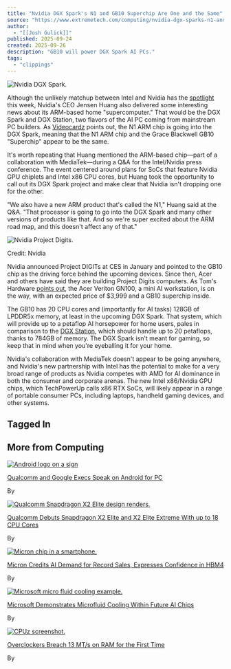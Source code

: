 ```yaml
---
title: "Nvidia DGX Spark's N1 and GB10 Superchip Are One and the Same"
source: "https://www.extremetech.com/computing/nvidia-dgx-sparks-n1-and-gb10-superchip-are-one-and-the-same"
author:
  - "[[Josh Gulick]]"
published: 2025-09-24
created: 2025-09-26
description: "GB10 will power DGX Spark AI PCs."
tags:
  - "clippings"
---
```

![Nvidia DGX Spark.](https://i.extremetech.com/imagery/content-types/039ToJMUUZzJfPiaZB3HQeY/hero-image.fit_lim.v1758657151.jpg)

Although the unlikely matchup between Intel and Nvidia has the [spotlight](https://www.extremetech.com/computing/nvidia-and-intel-to-develop-ai-infrastructure-pc-products-together) this week, Nvidia's CEO Jensen Huang also delivered some interesting news about its ARM-based home "supercomputer." That would be the DGX Spark and DGX Station, two flavors of the AI PC coming from mainstream PC builders. As [Videocardz](https://videocardz.com/newz/nvidia-ceo-confirms-n1-chip-is-actually-gb10-superchip-used-in-dgx-spark) points out, the N1 ARM chip is going into the DGX Spark, meaning that the N1 ARM chip and the Grace Blackwell GB10 "Superchip" appear to be the same.

It's worth repeating that Huang mentioned the ARM-based chip—part of a collaboration with MediaTek—during a Q&A for the Intel/Nvidia press conference. The event centered around plans for SoCs that feature Nvidia GPU chiplets and Intel x86 CPU cores, but Huang took the opportunity to call out its DGX Spark project and make clear that Nvidia isn't dropping one for the other.

"We also have a new ARM product that's called the N1," Huang said at the Q&A. "That processor is going to go into the DGX Spark and many other versions of products like that. And so we're super excited about the ARM road map, and this doesn't affect any of that."

![Nvidia Project Digits.](https://i.extremetech.com/imagery/content-types/039ToJMUUZzJfPiaZB3HQeY/images-1.fill.size_670x377.v1758657151.jpg)

Credit: Nvidia

Nvidia announced Project DIGITs at CES in January and pointed to the GB10 chip as the driving force behind the upcoming devices. Since then, Acer and others have said they are building Project Digits computers. As Tom's Hardware [points out](https://www.tomshardware.com/tech-industry/artificial-intelligence/acer-unveils-project-digits-supercomputer-featuring-nvidias-gb10-superchip-with-128gb-of-lpddr5x), the Acer Veriton GN100, a mini AI workstation, is on the way, with an expected price of $3,999 and a GB10 superchip inside.

The GB10 has 20 CPU cores and (importantly for AI tasks) 128GB of LPDDR5x memory, at least in the upcoming DGX Spark. That system, which will provide up to a petaflop AI horsepower for home users, pales in comparison to the [DGX Station](https://nvidianews.nvidia.com/news/nvidia-launches-ai-first-dgx-personal-computing-systems-with-global-computer-makers), which should handle up to 20 petaflops, thanks to 784GB of memory. The DGX Spark isn't meant for gaming, so keep that in mind when you're eyeballing it for your home.

Nvidia's collaboration with MediaTek doesn't appear to be going anywhere, and Nvidia's new partnership with Intel has the potential to make for a very broad range of products as Nvidia competes with AMD for AI dominance in both the consumer and corporate arenas. The new Intel x86/Nvidia GPU chips, which TechPowerUp calls x86 RTX SoCs, will likely appear in a range of portable consumer PCs, including laptops, handheld gaming devices, and other systems.

## Tagged In

## More from Computing

[![Android logo on a sign](https://i.extremetech.com/imagery/content-types/01KSjTYgDQkSmkv3BI1NYtP/hero-image.fill.size_164x93.v1758814624.png)](https://www.extremetech.com/computing/qualcomm-and-google-execs-speak-on-android-for-pc)

[Qualcomm and Google Execs Speak on Android for PC](https://www.extremetech.com/computing/qualcomm-and-google-execs-speak-on-android-for-pc)

By

[![Qualcomm Snapdragon X2 Elite design renders.](https://i.extremetech.com/imagery/content-types/03zXTGBO1LsMrgeVSazBga6/hero-image.fill.size_164x93.v1758795571.jpg)](https://www.extremetech.com/computing/qualcomm-debuts-snapdragon-x2-elite-and-x2-elite-extreme-with-up-to-18)

[Qualcomm Debuts Snapdragon X2 Elite and X2 Elite Extreme With up to 18 CPU Cores](https://www.extremetech.com/computing/qualcomm-debuts-snapdragon-x2-elite-and-x2-elite-extreme-with-up-to-18)

By

[![Micron chip in a smartphone.](https://i.extremetech.com/imagery/content-types/023GfJbUUe0XWQ737VgfqcG/hero-image.fill.size_164x93.v1758735747.jpg)](https://www.extremetech.com/computing/micron-credits-ai-demand-for-record-sales-expresses-confidence-in-hbm4)

[Micron Credits AI Demand for Record Sales, Expresses Confidence in HBM4](https://www.extremetech.com/computing/micron-credits-ai-demand-for-record-sales-expresses-confidence-in-hbm4)

By

[![Microsoft micro fluid cooling example.](https://i.extremetech.com/imagery/content-types/03apoNdgC6Usu15M9BvIKds/hero-image.fill.size_164x93.v1758717196.jpg)](https://www.extremetech.com/computing/microsoft-demonstrates-microfluid-cooling-within-future-ai-chips)

[Microsoft Demonstrates Microfluid Cooling Within Future AI Chips](https://www.extremetech.com/computing/microsoft-demonstrates-microfluid-cooling-within-future-ai-chips)

By

[![CPUz screenshot.](https://i.extremetech.com/imagery/content-types/075mFkuFQFVQHq2yBzcVEue/hero-image.fill.size_164x93.v1758631835.jpg)](https://www.extremetech.com/computing/overclockers-breach-13-mts-on-ram-for-the-first-time)

[Overclockers Breach 13 MT/s on RAM for the First Time](https://www.extremetech.com/computing/overclockers-breach-13-mts-on-ram-for-the-first-time)

By